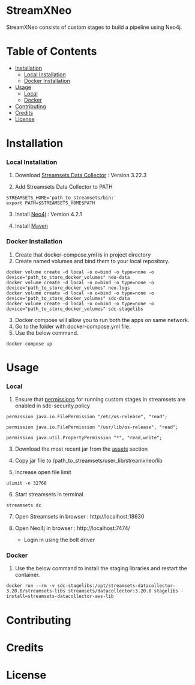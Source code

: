 # StreamXNeo
StreamXNeo consists of custom stages to build a pipeline using Neo4j.

# Table of Contents
* [Installation](#installation)  
    * [Local Installation](#local-installation)  
    * [Docker Installation](#docker-installation)  
* [Usage](#usage) 
    * [Local](#local)  
    * [Docker](#docker)  
* [Contributing](#contributing)  
* [Credits](#credits) 
* [License](#License) 

<!-- toc --> 
# Installation

### Local Installation
1. Download [Streamsets Data Collector](https://streamsets.com/getting-started/download-install-data-collector/) : Version 3.22.3

2. Add Streamsets Data Collector to PATH
```
STREAMSETS_HOME='path_to_streamsets/bin:'
export PATH=$STREAMSETS_HOME$PATH
```

3. Install [Neo4j](https://neo4j.com/download/) : Version 4.2.1 
   
4. Install [Maven](https://maven.apache.org/guides/getting-started/maven-in-five-minutes.html)


### Docker Installation
1. Create that docker-compose.yml is in project directory
2. Create named volumes and bind them to your local repository.
```
docker volume create -d local -o o=bind -o type=none -o device="path_to_store_docker_volumes" neo-data
docker volume create -d local -o o=bind -o type=none -o device="path_to_store_docker_volumes" neo-logs
docker volume create -d local -o o=bind -o type=none -o device="path_to_store_docker_volumes" sdc-data
docker volume create -d local -o o=bind -o type=none -o device="path_to_store_docker_volumes" sdc-stagelibs 
```

3. Docker compose will allow you to run both the apps on same network.
4. Go to the folder with docker-compose.yml file.
5. Use the below command.
```
docker-compose up
```

# Usage 
### Local 

1. Ensure that [permissions](https://docs.streamsets.com/portal/#datacollector/latest/help/datacollector/UserGuide/Configuration/CustomStageLibraries.html) for running custom stages in streamsets  are enabled in sdc-security.policy
```
permission java.io.FilePermission "/etc/os-release", "read";

permission java.io.FilePermission "/usr/lib/os-release", "read";

permission java.util.PropertyPermission "*", "read,write";
```

3. Download the most recent jar from the [assets](https://github.com/itsbigspark/streamXneo/packages/887595) section

4. Copy jar file to /path_to_streamsets/user_lib/streamxneo/lib

5. Increase open file limit 
```
ulimit -n 32768
```

6. Start streamsets in terminal
```
streamsets dc
```

7. Open Streamsets in browser :  http://localhost:18630 

8. Open Neo4j in browser : http://localhost:7474/ 
   - Login in using the bolt driver   

### Docker 
1. Use the below command to install the staging libraries and restart the container.
```
docker run --rm -v sdc-stagelibs:/opt/streamsets-datacollector-3.20.0/streamsets-libs streamsets/datacollector:3.20.0 stagelibs -install=streamsets-datacollector-aws-lib
```

# Contributing

# Credits

# License

